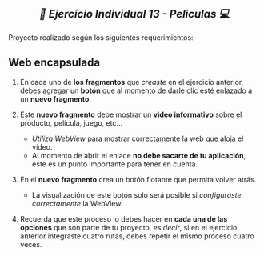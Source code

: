 **_<h2 align="center">:vulcan_salute: Ejercicio Individual 13 - Peliculas :computer:</h2>_**

Proyecto realizado según los siguientes requerimientos:

## Web encapsulada

1. En cada uno de __los fragmentos__ que _creaste_ en el ejercicio anterior, debes agregar un __botón__ que al momento de darle clic esté enlazado a un __nuevo fragmento__.

2. Este __nuevo fragmento__ debe mostrar un __video informativo__ sobre el producto, película, juego, etc...
    - _Utiliza WebView_ para mostrar correctamente la web que aloja el video.
    - Al momento de abrir el enlace __no debe sacarte de tu aplicación__, este es un punto importante para tener en cuenta.

3. En el __nuevo fragmento__ crea un botón flotante que permita volver atrás.
    - La visualización de este botón solo será posible si _configuraste correctamente_ la WebView.

4. Recuerda que este proceso lo debes hacer en __cada una de las opciones__ que son parte de tu proyecto, _es decir_, si en el ejercicio anterior integraste cuatro rutas, debes repetir el mismo proceso cuatro veces.

<img src="./app/src/main/res/drawable/" alt="">
